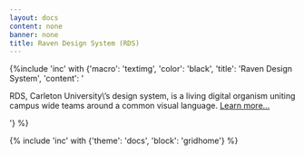 ```yaml
---
layout: docs
content: none
banner: none
title: Raven Design System (RDS)
---
```

{%include 'inc' with {'macro': 'textimg', 'color': 'black', 'title': 'Raven Design System', 'content': '<p>RDS, Carleton University\’s design system, is a living digital organism uniting campus wide teams around a common visual language. <a href="#">Learn more…</a></p>'} %}

{% include 'inc' with {'theme': 'docs', 'block': 'gridhome'} %}
